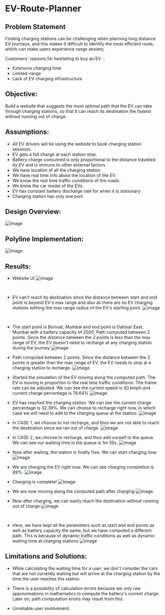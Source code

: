 # EV-Route-Planner
## Problem Statement
Finding charging stations can be challenging when planning long distance EV journeys, and this makes it difficult to identify the most efficient route, which can make users experience range anxiety.

Customers' reasons for hesitating to buy an EV  :
* Extensive charging time
* Limited-range
* Lack of EV charging infrastructure

## Objective:
Build a website that suggests the most optimal path that the EV can take through charging stations, so that it can reach its destination the fastest without running out of charge.

## Assumptions:
* All EV drivers will be using the website to book charging station sessions.
* EV gets a full charge at each station stop.
* Battery charge consumed is only proportional to the distance travelled by EV and is immune to other external factors.
* We have location of all the charging station.
* We have real time info about the location of the EV.
* We know the real time traffic conditions of the roads.
* We know the car model of the EVs.
* EV has constant battery discharge rate for when it is stationary
* Charging station has only one port.

## Design Overview:
![image](https://github.com/Amogh-Nivaskar/EV-Route-Planner/assets/99811918/1cef8666-9153-4549-939e-b1e175bd02ed)

## Polyline Implementation:
![image](https://github.com/Amogh-Nivaskar/EV-Route-Planner/assets/99811918/af97c0e2-f624-457e-8245-46c0606ce916)

## Results:
* Website UI
![image](https://github.com/Amogh-Nivaskar/EV-Route-Planner/assets/99811918/577c9fcf-18c3-4d00-9207-1abe693d8230)

&nbsp;

* EV can't reach its destination since the distance between start and end point is beyond EV's max range and also as there are no EV charging stations withing the max range radius of the EV's starting point.
![image](https://github.com/Amogh-Nivaskar/EV-Route-Planner/assets/99811918/3915e0db-fd70-4201-aea6-920330b73b47)

&nbsp;

* The start point is Borivali, Mumbai and end point is Dahisar East, Mumbai with a battery capacity of 2500. Path computed between 2 points. Since the distance between the 2 points is less than the max range of EV, the EV doesn't need to recharge at any charging station during the journey
![image](https://github.com/Amogh-Nivaskar/EV-Route-Planner/assets/99811918/9edcf13f-b61f-4fd9-ba50-0ffa3b5d4005)
&nbsp;

* Path computed between 2 points. Since the distance between the 2 points is greater than the max range of EV, the EV needs to stop at a charging station to recharge.
![image](https://github.com/Amogh-Nivaskar/EV-Route-Planner/assets/99811918/252e7aa7-e13e-40bd-becc-a807831f3d34)
&nbsp;

* Started the simulation of the EV moving along the computed path. The EV is moving in proportion to the real time traffic conditions. The frame rate can be adjusted. We can see the current speed is 30 kmph and current charge percentage is 78.64% 
![image](https://github.com/Amogh-Nivaskar/EV-Route-Planner/assets/99811918/5c4c7102-7305-4c25-a56b-a2d68591446a)
&nbsp;

* EV has reached the charging station. We can see the current charge percentage is 32.39%. We can choose to recharge right now, in which case we will need to add to the charging queue at the station.
![image](https://github.com/Amogh-Nivaskar/EV-Route-Planner/assets/99811918/5445e74b-2e26-4d9e-81f0-27093de44c97)
&nbsp;

* In CASE 1, we choose to not recharge, and thus we are not able to reach the destination since we ran out of charge.
![image](https://github.com/Amogh-Nivaskar/EV-Route-Planner/assets/99811918/d9a47c5d-aded-4001-8a18-cb9c4b3eec6a)
&nbsp;

* In CASE 2, we choose to recharge, and thus add ourself to the queue. We can see our waiting time in the queue is 1m 35s.
![image](https://github.com/Amogh-Nivaskar/EV-Route-Planner/assets/99811918/ab02452b-a6be-4f13-9069-a3bb589a1012)
&nbsp;

* Now after waiting, the station is finally free. We can start charging now.
  ![image](https://github.com/Amogh-Nivaskar/EV-Route-Planner/assets/99811918/6cea0802-66db-4073-83af-81d0d2f316e8)
&nbsp;

* We are charging the EV right now. We can see charging completion is 89%.
  ![image](https://github.com/Amogh-Nivaskar/EV-Route-Planner/assets/99811918/572ebaf7-1be6-43b8-9a9b-4d5f72d55cc6)
&nbsp;

* Charging is complete!
![image](https://github.com/Amogh-Nivaskar/EV-Route-Planner/assets/99811918/bfca9cdb-706f-437a-88b0-9c295a2f39a6)
&nbsp;

* We are now moving along the computed path after charging
![image](https://github.com/Amogh-Nivaskar/EV-Route-Planner/assets/99811918/d45cdead-0b6e-44bb-a7a7-c05c8d6c5890)
&nbsp;

* Now after charging, we can easily reach the destination without running out of charge
![image](https://github.com/Amogh-Nivaskar/EV-Route-Planner/assets/99811918/1817083a-3b3f-44d6-977b-612247c3a738)

&nbsp;

* Here, we have kept all the parameters such as start and end points as well as battery capacity the same, but we have computed a different path. This is because of dynamic traffic conditions as well as dynamic waiting time at charging stations
![image](https://github.com/Amogh-Nivaskar/EV-Route-Planner/assets/99811918/7b106749-a83b-4a72-a1b0-cd13e3ceebd9)


## Limitations and Solutions:
* While calculating the waiting time for a user, we don't consider the cars that are not currently waiting but will arrive at the charging station by the time the user reaches the station. 

* There is a possibility of calculation errors because we only use approximations in mathematics to compute the battery's current charge. Later on, path computation errors may result from this.

* Unreliable user involvement. 













